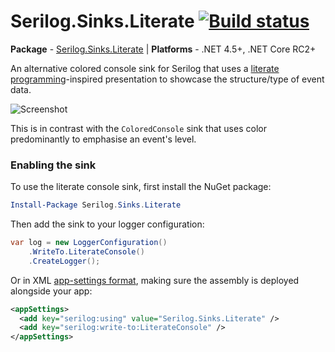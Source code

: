 # Serilog.Sinks.Literate [![Build status](https://ci.appveyor.com/api/projects/status/nrj4s6rbgtf4210m/branch/master?svg=true)](https://ci.appveyor.com/project/serilog/serilog-sinks-literate/branch/master)

**Package** - [Serilog.Sinks.Literate](http://nuget.org/packages/serilog.sinks.literate) | **Platforms** - .NET 4.5+, .NET Core RC2+

An alternative colored console sink for Serilog that uses a [literate programming](http://en.wikipedia.org/wiki/Literate_programming)-inspired presentation to showcase the structure/type of event data.

![Screenshot](https://raw.githubusercontent.com/serilog/serilog-sinks-literate/master/assets/Screenshot.png)

This is in contrast with the `ColoredConsole` sink that uses color predominantly to emphasise an event's level.

### Enabling the sink

To use the literate console sink, first install the NuGet package:

```powershell
Install-Package Serilog.Sinks.Literate
```

Then add the sink to your logger configuration:

```csharp
var log = new LoggerConfiguration()
    .WriteTo.LiterateConsole()
    .CreateLogger();
```

Or in XML [app-settings format](https://github.com/serilog/serilog/wiki/AppSettings), making sure the assembly is deployed alongside your app:

```xml
<appSettings>
  <add key="serilog:using" value="Serilog.Sinks.Literate" />
  <add key="serilog:write-to:LiterateConsole" />
</appSettings>
```
